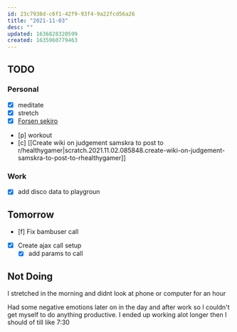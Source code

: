 ```yaml
---
id: 23c7938d-c6f1-42f9-93f4-9a22fcd56a26
title: "2021-11-03"
desc: ""
updated: 1636828320599
created: 1635960779463
---
```


## TODO

### Personal

- [x] meditate
- [x] stretch
- [x] [Forsen sekiro](https://www.youtube.com/watch?v=8AyLnR0KB54&list=PLbfK-0Msr8f41AzhIQ0u6KaKYhbpyRuy3&index=1)
- [p] workout
- [c] [[Create wiki on judgement samskra to post to r/healthygamer|scratch.2021.11.02.085848.create-wiki-on-judgement-samskra-to-post-to-rhealthygamer]]

### Work

- [x] add disco data to playgroun

## Tomorrow

- [f] Fix bambuser call
- [x] Create ajax call setup
  - [x] add params to call

## Not Doing

I stretched in the morning and didnt look at phone or computer for an hour

Had some negative emotions later on in the day and after work so I couldn't get myself to do anything productive. I ended up working alot longer then I should of till like 7:30
